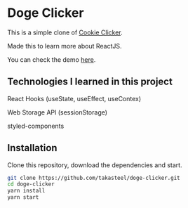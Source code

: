 # Doge Clicker

This is a simple clone of [Cookie Clicker](https://orteil.dashnet.org/cookieclicker/). 

Made this to learn more about ReactJS.  

You can check the demo [here](https://doge-clicker.netlify.app/).

## Technologies I learned in this project  

React Hooks (useState, useEffect, useContex) 

Web Storage API (sessionStorage) 

styled-components

## Installation

Clone this repository, download the dependencies and start.

```bash
git clone https://github.com/takasteel/doge-clicker.git
cd doge-clicker
yarn install
yarn start
```
